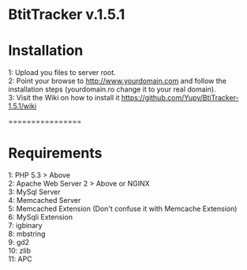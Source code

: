 <h1>BtitTracker v.1.5.1</h1>

Installation
================

1: Upload you files to server root.
<br />
2: Point your browse to http://www.yourdomain.com and follow the installation steps (yourdomain.ro change it to your real domain). 
<br />
3: Visit the Wiki on how to install it https://github.com/Yupy/BtiTracker-1.5.1/wiki

================

Requirements
================

1: PHP 5.3 > Above
<br />
2: Apache Web Server 2 > Above or NGINX
<br />
3: MySql Server
<br />
4: Memcached Server
<br />
5: Memcached Extension (Don't confuse it with Memcache Extension)
<br />
6: MySqli Extension
<br />
7: igbinary
<br />
8: mbstring
<br />
9: gd2
<br />
10: zlib
<br />
11: APC
